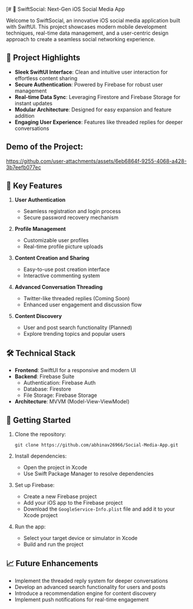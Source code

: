 [# 🚀 SwiftSocial: Next-Gen iOS Social Media App

Welcome to SwiftSocial, an innovative iOS social media application built with SwiftUI. This project showcases modern mobile development techniques, real-time data management, and a user-centric design approach to create a seamless social networking experience.

## 🌟 Project Highlights

- **Sleek SwiftUI Interface**: Clean and intuitive user interaction for effortless content sharing
- **Secure Authentication**: Powered by Firebase for robust user management
- **Real-time Data Sync**: Leveraging Firestore and Firebase Storage for instant updates
- **Modular Architecture**: Designed for easy expansion and feature addition
- **Engaging User Experience**: Features like threaded replies for deeper conversations

## Demo of the Project: 


https://github.com/user-attachments/assets/6eb6864f-9255-4068-a428-3b7eefb077ec


## 🎯 Key Features

1. **User Authentication**
   - Seamless registration and login process
   - Secure password recovery mechanism

2. **Profile Management**
   - Customizable user profiles
   - Real-time profile picture uploads

3. **Content Creation and Sharing**
   - Easy-to-use post creation interface
   - Interactive commenting system

4. **Advanced Conversation Threading**
   - Twitter-like threaded replies (Coming Soon)
   - Enhanced user engagement and discussion flow

5. **Content Discovery**
   - User and post search functionality (Planned)
   - Explore trending topics and popular users

## 🛠️ Technical Stack

- **Frontend**: SwiftUI for a responsive and modern UI
- **Backend**: Firebase Suite
  - Authentication: Firebase Auth
  - Database: Firestore
  - File Storage: Firebase Storage
- **Architecture**: MVVM (Model-View-ViewModel)

## 🚀 Getting Started

1. Clone the repository:
   ```
   git clone https://github.com/abhinav26966/Social-Media-App.git
   ```

2. Install dependencies:
   - Open the project in Xcode
   - Use Swift Package Manager to resolve dependencies

3. Set up Firebase:
   - Create a new Firebase project
   - Add your iOS app to the Firebase project
   - Download the `GoogleService-Info.plist` file and add it to your Xcode project

4. Run the app:
   - Select your target device or simulator in Xcode
   - Build and run the project

## 📈 Future Enhancements

- Implement the threaded reply system for deeper conversations
- Develop an advanced search functionality for users and posts
- Introduce a recommendation engine for content discovery
- Implement push notifications for real-time engagement
